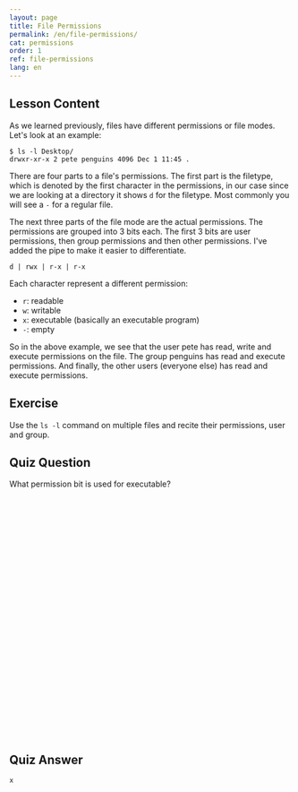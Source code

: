 ```yaml
---
layout: page
title: File Permissions
permalink: /en/file-permissions/
cat: permissions
order: 1
ref: file-permissions
lang: en
---
```


## Lesson Content

As we learned previously, files have different permissions or file modes. Let's look at an example:

```
$ ls -l Desktop/
drwxr-xr-x 2 pete penguins 4096 Dec 1 11:45 .
```

There are four parts to a file's permissions. The first part is the filetype, which is denoted by the first character in the permissions, in our case since we are looking at a directory it shows `d` for the filetype. Most commonly you will see a `-` for a regular file. 

The next three parts of the file mode are the actual permissions. The permissions are grouped into 3 bits each. The first 3 bits are user permissions, then group permissions and then other permissions. I've added the pipe to make it easier to differentiate.

`d | rwx | r-x | r-x `

Each character represent a different permission: 

* `r`: readable
* `w`: writable
* `x`: executable (basically an executable program)
* `-`: empty

So in the above example, we see that the user pete has read, write and execute permissions on the file. The group penguins has read and execute permissions. And finally, the other users (everyone else) has read and execute permissions. 

## Exercise

Use the `ls -l` command on multiple files and recite their permissions, user and group. 

## Quiz Question

What permission bit is used for executable?  
<br /><br /><br /><br /><br /><br /><br /><br /><br /><br /><br /><br /><br /><br /><br /><br /><br /><br /><br /><br /><br /><br /><br /><br /><br /><br /> 

## Quiz Answer

`x`